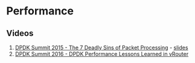# Performance

## Videos

1. [DPDK Summit 2015 - The 7 Deadly Sins of Packet Processing](https://www.youtube.com/watch?v=e7ygCK-QoRw) - [slides](https://dpdksummit.com/Archive/pdf/2015Userspace/DPDK-Userspace2015-SevenDeadlySinsPacketProcessing.pdf)
2. [DPDK Summit 2016 - DPDK Performance Lessons Learned in vRouter](https://www.youtube.com/watch?v=04QlyEJNe9E)
